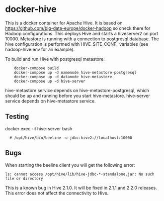 # docker-hive

This is a docker container for Apache Hive. It is based on https://github.com/big-data-europe/docker-hadoop so check there for Hadoop configurations.
This deploys Hive and starts a hiveserver2 on port 10000. 
Metastore is running with a connection to postgresql database. 
The hive configuration is performed with HIVE_SITE_CONF_ variables (see hadoop-hive.env for an example).

To build and run Hive with postgresql metastore:
```
    docker-compose build
    docker-compose up -d namenode hive-metastore-postgresql
    docker-compose up -d datanode hive-metastore
    docker-compose up -d hive-server
```

hive-metastore service depends on hive-metastore-postgresql, which should be up and running before you start hive-metastore.
hive-server service depends on hive-metastore service.

## Testing
docker exec -it hive-server bash 
```
  # /opt/hive/bin/beeline -u jdbc:hive2://localhost:10000
```

## Bugs
When starting the beeline client you will get the following error:
```
ls: cannot access /opt/hive/lib/hive-jdbc-*-standalone.jar: No such file or directory
```
This is a known bug in Hive 2.1.0. It will be fixed in 2.1.1 and 2.2.0 releases. This error does not affect the connectivity to Hive.
